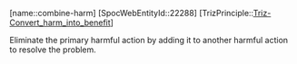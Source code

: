 ﻿---
type: TrizPrincipleSub
aliases:
- combine-harm
license: CC BY-SA 4.0
copyright: https://github.com/SpocWeb
IsDeleted: false
IsReadOnly: false
Confidential: public
tags: 
- Triz/Principle/Sub
---
[name::combine-harm]
[SpocWebEntityId::22288]
[TrizPrinciple::[Triz-Convert_harm_into_benefit](tech/Triz/Principle/Triz-Convert_harm_into_benefit.md)]

Eliminate the primary harmful action by adding it to another harmful action to resolve the problem.

